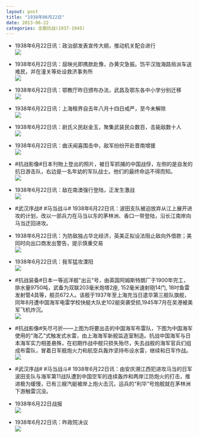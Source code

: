 ```yaml
---
layout: post
title: "1938年06月22日"
date: 2013-06-22
categories: 全面抗战(1937-1945)
---
```


<meta name="referrer" content="no-referrer" />

- 1938年6月22日讯：政治部发表宣传大纲，推动机关配合进行 <br/><img src="https://ww4.sinaimg.cn/large/aca367d8jw1e5x9pw52vrj20c10x0gqd.jpg" />

- 1938年6月22日讯：屈映光即携款赴豫，办黄灾急振。饬平汉陇海路局派车送难民，并在潼关等处设救济事务所 <br/><img src="https://ww1.sinaimg.cn/large/aca367d8jw1e5x7zg26gij20c11ccn19.jpg" />

- 1938年6月22日讯：鄂教厅昨日颁布办法，武昌及鄂东各中小学分别迁移 <br/><img src="https://ww3.sinaimg.cn/large/aca367d8jw1e5x6920i0fj20c10kumze.jpg" />

- 1938年6月22日讯：上海租界自去年八月十四日戒严，至今未解除 <br/><img src="https://ww4.sinaimg.cn/large/aca367d8jw1e5x4in8lawj207q04zglv.jpg" />

- 1938年6月22日讯：尉氏义民赵金玉，聚集武装民众数百，击毙敌数十人 <br/><img src="https://ww1.sinaimg.cn/large/aca367d8jw1e5x11sojclj208z04jt8z.jpg" />

- 1938年6月22日讯：曲沃闻喜围击中，敌军纷纷开赴晋南增援 <br/><img src="https://ww2.sinaimg.cn/large/aca367d8jw1e5wzbds0rvj20c10s9who.jpg" />

- #抗战影像#日本刊物上登出的照片，被日军抓捕的中国战俘，左侧的是自发的抗日游击队，右边是一名年幼的军队战士。他们的最终命运不得而知。 <br/><img src="https://ww3.sinaimg.cn/large/aca367d8jw1e5wxb2ztc9j20qe0gzwhm.jpg" />

- 1938年6月22日讯：敌在南澳强行登陆，正发生激战 <br/><img src="https://ww1.sinaimg.cn/large/aca367d8jw1e5wvulp10gj205s0abt8x.jpg" />

- #武汉序战# #马当战斗# 1938年6月22日讯：波田支队被迫放弃从江上展开进攻的计划，改以一部兵力在马当以东的茅林洲、香口一带登陆，沿长江南岸向马当迂回进攻。 

- 1938年6月22日讯：为防敌独占华北经济，英美正拟设法阻止敌向外借款；美同时向出口商发出警告，提示慎重交易 <br/><img src="https://ww3.sinaimg.cn/large/aca367d8jw1e5wu443zqsj20ji0ahac4.jpg" />

- 1938年6月22日讯：我军猛攻溧阳 <br/><img src="https://ww4.sinaimg.cn/large/aca367d8jw1e5wsdrej4ej20c10ky40j.jpg" />

- #抗战装备#日本一等巡洋舰"出云"号，由英国阿姆斯特朗厂于1900年完工，排水量9750吨，武备为双联203毫米炮塔2座, 152毫米速射砲14门, 18吋鱼雷发射管4具等，舰员672人。该舰于1937年至上海充当日遣华第三舰队旗舰，同年8月遭中国海军电雷学校快艇大队史102艇突袭受损,1945年7月在吴港被美军飞机炸沉。 <br/><img src="https://ww3.sinaimg.cn/large/aca367d8jw1e5wqddb0dzj20c10n40tl.jpg" />

- #抗战影像#矢尽弓折——上图为将要出击的中国海军布雷队，下图为中国海军使用的“海乙”式触发式水雷，由上海海军新舰监造室制造。抗战中国海军与日本海军实力相差悬殊，在初期作战中舰只损失殆尽，失去战舰的海军官兵们组成布雷队，冒着日军舰炮火力和航空兵轰炸坚持布设水雷，继续和日军作战。 <br/><img src="https://ww4.sinaimg.cn/large/aca367d8jw1e5womb5pzqj20c10kijso.jpg" />

- #武汉序战# #马当战斗# 1938年6月22日讯：由安庆溯江西犯进攻马当的日军波田支队与海军第11战队遭到中国空军的连续轰炸和两岸江防炮火的打击，推进极为缓慢，已有三艘汽艇被岸上炮火击沉，运兵的“利华”号炮舰就在茅林洲下游触雷沉没。 

- 1938年6月22日战报 <br/><img src="https://ww2.sinaimg.cn/large/aca367d8jw1e5wlfxlo9vj20cc0kwtb2.jpg" />

- 1938年6月22日讯：昨政院决议 <br/><img src="https://ww3.sinaimg.cn/large/aca367d8jw1e5wjpejs2zj20dh0knadh.jpg" />

